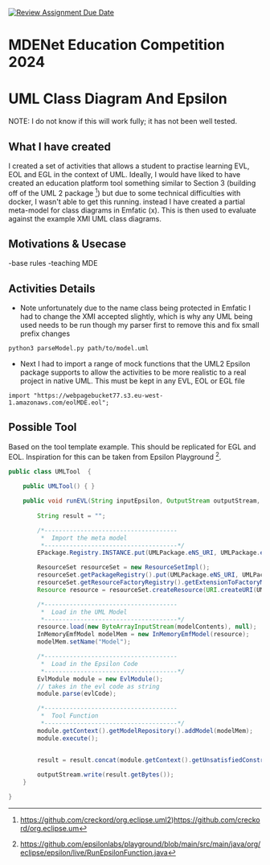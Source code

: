 [![Review Assignment Due Date](https://classroom.github.com/assets/deadline-readme-button-24ddc0f5d75046c5622901739e7c5dd533143b0c8e959d652212380cedb1ea36.svg)](https://classroom.github.com/a/SVxIruZC)
# MDENet Education Competition 2024

# UML Class Diagram And Epsilon
NOTE: I do not know if this will work fully; it has not been well tested.

## What I have created
I created a set of activities that allows a student to practise learning EVL, EOL and EGL in the context of UML. Ideally, I would have liked to have created an education platform tool something similar to Section 3 (building off of the UML 2 package [^1]) but due to some technical difficulties with docker, I wasn't able to get this running. instead I have created a partial meta-model for class diagrams in Emfatic (x). This is then used to evaluate against the example XMI UML class diagrams.

## Motivations & Usecase
-base rules
-teaching MDE


## Activities Details

* Note unfortunately due to the name class being protected in Emfatic I had to change the XMI accepted slightly, which is why any UML being used needs to be run though my parser first to remove this and fix small prefix changes
```bash
python3 parseModel.py path/to/model.uml
```
* Next I had to import a range of mock functions that the UML2 Epsilon package supports to allow the activities to be more realistic to a real project in native UML. This must be kept in any EVL, EOL or EGL file 
```
import "https://webpagebucket77.s3.eu-west-1.amazonaws.com/eolMDE.eol";

```
## Possible Tool
Based on the tool template example. This should be replicated for EGL and EOL. Inspiration for this can be taken from Epsilon Playground [^2].
```Java
public class UMLTool  { 
	
	public UMLTool() { }

    public void runEVL(String inputEpsilon, OutputStream outputStream, JsonObject response) throws Exception {
	
		String result = "";

		/*-------------------------------------
		 *  Import the meta model 
		 *-------------------------------------*/
        EPackage.Registry.INSTANCE.put(UMLPackage.eNS_URI, UMLPackage.eINSTANCE);

        ResourceSet resourceSet = new ResourceSetImpl();
        resourceSet.getPackageRegistry().put(UMLPackage.eNS_URI, UMLPackage.eINSTANCE);
        resourceSet.getResourceFactoryRegistry().getExtensionToFactoryMap().put("*", new UMLResourceFactoryImpl());
        Resource resource = resourceSet.createResource(URI.createURI(UMLPackage.eNS_URI));

        /*-------------------------------------
		 *  Load in the UML Model
		 *-------------------------------------*/
        resource.load(new ByteArrayInputStream(modelContents), null);
        InMemoryEmfModel modelMem = new InMemoryEmfModel(resource);
        modelMem.setName("Model");

		/*-------------------------------------
		 *  Load in the Epsilon Code
		 *-------------------------------------*/
        EvlModule module = new EvlModule();
        // takes in the evl code as string
        module.parse(evlCode);

		/*-------------------------------------
		 *  Tool Function 
		 *-------------------------------------*/	
        module.getContext().getModelRepository().addModel(modelMem);
        module.execute();


		result = result.concat(module.getContext().getUnsatisfiedConstraints().toString());  
		
		outputStream.write(result.getBytes());
	}

}

```

[^1]: https://github.com/creckord/org.eclipse.uml2)https://github.com/creckord/org.eclipse.um
[^2]: https://github.com/epsilonlabs/playground/blob/main/src/main/java/org/eclipse/epsilon/live/RunEpsilonFunction.java
